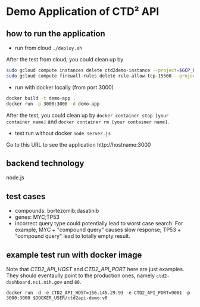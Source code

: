 # Demo Application of CTD² API

## how to run the application

- run from cloud
   `./deploy.sh`

After the test from cloud, you could clean up by
```sh
sudo gcloud compute instances delete ctd2demo-instance --project=$GCP_PROJECT --zone=us-east1-b
sudo gcloud compute firewall-rules delete rule-allow-tcp-15500 --project=$GCP_PROJECT
```

- run with docker locally (from port 3000)

```bash
docker build -t demo-app .
docker run -p 3000:3000 -d demo-app
```
After the test, you could clean up by `docker container stop [your container name]` and `docker container rm [your container name]`.

- test run without docker
`node server.js`

Go to this URL to see the application http://hostname:3000

## backend technology
node.js

## test cases

* compounds: bortezomib;dasatinib
* genes: MYC;TP53
* incorrect query type could potentially lead to worst case search. For example, MYC + "compound query" causes slow response; TP53 + "compound query" lead to totally empty result.

## example test run with docker image

Note that *CTD2_API_HOST* and *CTD2_API_PORT* here are just examples. They should eventaully point to the production ones, namely `ctd2-dashboard.nci.nih.gov` and `80`.

`docker run -d -e CTD2_API_HOST=156.145.29.93 -e CTD2_API_PORT=9001 -p 3000:3000 $DOCKER_USER/ctd2api-demo:v0`